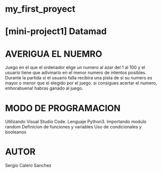 # my_first_proyect
# [mini-project1] Datamad
# AVERIGUA EL NUEMRO
Juego en el que el ordenador elige un numero al azar del 1 al 100 y el usuario tiene que adivinarlo en el menor numero de intentos posibles.
Durante la partida si el usuario falla recibira una pista de si su numero es mayor o menor que el elegido por el juego.
si consigues acertar el numero, enhorabuena! habras ganado al juego.

# MODO DE PROGRAMACION
Utilizando Visual Studio Code.
Lenguaje Python3.
Importando modulo random
Definicion de funciones y variables
Uso de condicionales y booleanos

# AUTOR

Sergio Calero Sanchez



